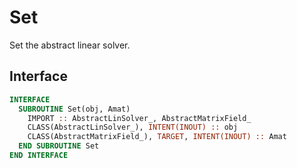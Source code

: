 # Set

Set the abstract linear solver.

## Interface

```fortran
INTERFACE
  SUBROUTINE Set(obj, Amat)
    IMPORT :: AbstractLinSolver_, AbstractMatrixField_
    CLASS(AbstractLinSolver_), INTENT(INOUT) :: obj
    CLASS(AbstractMatrixField_), TARGET, INTENT(INOUT) :: Amat
  END SUBROUTINE Set
END INTERFACE
```
